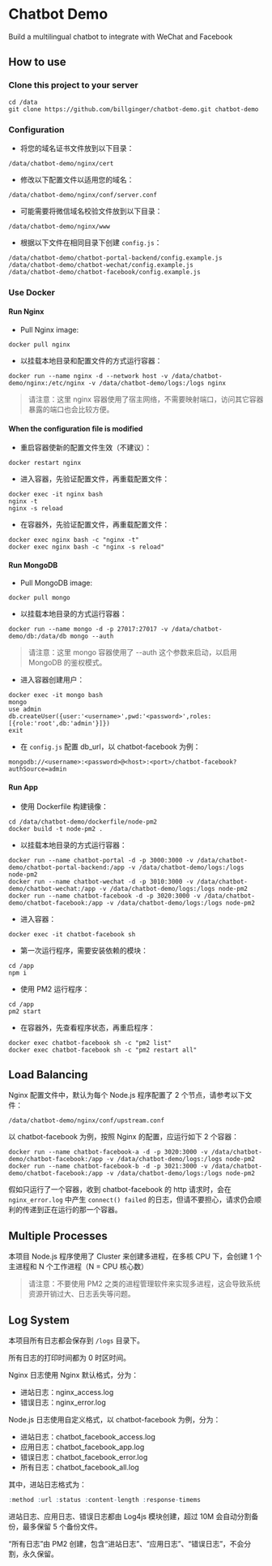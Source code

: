 # Chatbot Demo

Build a multilingual chatbot to integrate with WeChat and Facebook

## How to use

### Clone this project to your server

```
cd /data
git clone https://github.com/billginger/chatbot-demo.git chatbot-demo
```

### Configuration

* 将您的域名证书文件放到以下目录：

```
/data/chatbot-demo/nginx/cert
```

* 修改以下配置文件以适用您的域名：

```
/data/chatbot-demo/nginx/conf/server.conf
```

* 可能需要将微信域名校验文件放到以下目录：

```
/data/chatbot-demo/nginx/www
```

* 根据以下文件在相同目录下创建 `config.js`：

```
/data/chatbot-demo/chatbot-portal-backend/config.example.js
/data/chatbot-demo/chatbot-wechat/config.example.js
/data/chatbot-demo/chatbot-facebook/config.example.js
```

### Use Docker

#### Run Nginx

* Pull Nginx image:

```
docker pull nginx
```

* 以挂载本地目录和配置文件的方式运行容器：

```
docker run --name nginx -d --network host -v /data/chatbot-demo/nginx:/etc/nginx -v /data/chatbot-demo/logs:/logs nginx
```

> 请注意：这里 nginx 容器使用了宿主网络，不需要映射端口，访问其它容器暴露的端口也会比较方便。

#### When the configuration file is modified

* 重启容器使新的配置文件生效（不建议）：

```
docker restart nginx
```

* 进入容器，先验证配置文件，再重载配置文件：

```
docker exec -it nginx bash
nginx -t
nginx -s reload
```

* 在容器外，先验证配置文件，再重载配置文件：

```
docker exec nginx bash -c "nginx -t"
docker exec nginx bash -c "nginx -s reload"
```

#### Run MongoDB

* Pull MongoDB image:

```
docker pull mongo
```

* 以挂载本地目录的方式运行容器：

```
docker run --name mongo -d -p 27017:27017 -v /data/chatbot-demo/db:/data/db mongo --auth
```

> 请注意：这里 mongo 容器使用了 --auth 这个参数来启动，以启用 MongoDB 的鉴权模式。

* 进入容器创建用户：

```
docker exec -it mongo bash
mongo
use admin
db.createUser({user:'<username>',pwd:'<password>',roles:[{role:'root',db:'admin'}]})
exit
```

* 在 `config.js` 配置 db_url，以 chatbot-facebook 为例：

```
mongodb://<username>:<password>@<host>:<port>/chatbot-facebook?authSource=admin
```

#### Run App

* 使用 Dockerfile 构建镜像：

```
cd /data/chatbot-demo/dockerfile/node-pm2
docker build -t node-pm2 .
```

* 以挂载本地目录的方式运行容器：

```
docker run --name chatbot-portal -d -p 3000:3000 -v /data/chatbot-demo/chatbot-portal-backend:/app -v /data/chatbot-demo/logs:/logs node-pm2
docker run --name chatbot-wechat -d -p 3010:3000 -v /data/chatbot-demo/chatbot-wechat:/app -v /data/chatbot-demo/logs:/logs node-pm2
docker run --name chatbot-facebook -d -p 3020:3000 -v /data/chatbot-demo/chatbot-facebook:/app -v /data/chatbot-demo/logs:/logs node-pm2
```

* 进入容器：

```
docker exec -it chatbot-facebook sh
```

* 第一次运行程序，需要安装依赖的模块：

```
cd /app
npm i
```

* 使用 PM2 运行程序：

```
cd /app
pm2 start
```

* 在容器外，先查看程序状态，再重启程序：

```
docker exec chatbot-facebook sh -c "pm2 list"
docker exec chatbot-facebook sh -c "pm2 restart all"
```

## Load Balancing

Nginx 配置文件中，默认为每个 Node.js 程序配置了 2 个节点，请参考以下文件：

```
/data/chatbot-demo/nginx/conf/upstream.conf
```

以 chatbot-facebook 为例，按照 Nginx 的配置，应运行如下 2 个容器：

```
docker run --name chatbot-facebook-a -d -p 3020:3000 -v /data/chatbot-demo/chatbot-facebook:/app -v /data/chatbot-demo/logs:/logs node-pm2
docker run --name chatbot-facebook-b -d -p 3021:3000 -v /data/chatbot-demo/chatbot-facebook:/app -v /data/chatbot-demo/logs:/logs node-pm2
```

假如只运行了一个容器，收到 chatbot-facebook 的 http 请求时，会在 `nginx_error.log` 中产生 `connect() failed` 的日志，但请不要担心，请求仍会顺利的传递到正在运行的那一个容器。

## Multiple Processes

本项目 Node.js 程序使用了 Cluster 来创建多进程，在多核 CPU 下，会创建 1 个主进程和 N 个工作进程（N = CPU 核心数）

> 请注意：不要使用 PM2 之类的进程管理软件来实现多进程，这会导致系统资源开销过大、日志丢失等问题。

## Log System

本项目所有日志都会保存到 `/logs` 目录下。

所有日志的打印时间都为 0 时区时间。

Nginx 日志使用 Nginx 默认格式，分为：

* 进站日志：nginx_access.log
* 错误日志：nginx_error.log

Node.js 日志使用自定义格式，以 chatbot-facebook 为例，分为：

* 进站日志：chatbot_facebook_access.log
* 应用日志：chatbot_facebook_app.log
* 错误日志：chatbot_facebook_error.log
* 所有日志：chatbot_facebook_all.log

其中，进站日志格式为：
```r
:method :url :status :content-length :response-timems
```

进站日志、应用日志、错误日志都由 Log4js 模块创建，超过 10M 会自动分割备份，最多保留 5 个备份文件。

“所有日志”由 PM2 创建，包含“进站日志”、“应用日志”、“错误日志”，不会分割，永久保留。
